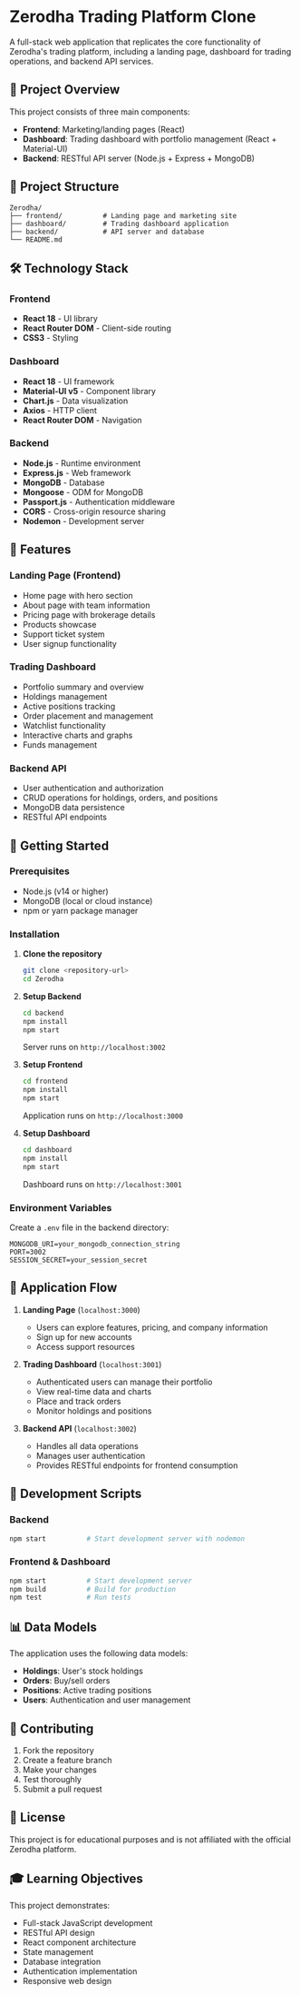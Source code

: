 # Zerodha Trading Platform Clone

A full-stack web application that replicates the core functionality of Zerodha's trading platform, including a landing page, dashboard for trading operations, and backend API services.

## 🚀 Project Overview

This project consists of three main components:
- **Frontend**: Marketing/landing pages (React)
- **Dashboard**: Trading dashboard with portfolio management (React + Material-UI)
- **Backend**: RESTful API server (Node.js + Express + MongoDB)

## 📁 Project Structure

```
Zerodha/
├── frontend/          # Landing page and marketing site
├── dashboard/         # Trading dashboard application
├── backend/           # API server and database
└── README.md
```

## 🛠️ Technology Stack

### Frontend
- **React 18** - UI library
- **React Router DOM** - Client-side routing
- **CSS3** - Styling

### Dashboard
- **React 18** - UI framework
- **Material-UI v5** - Component library
- **Chart.js** - Data visualization
- **Axios** - HTTP client
- **React Router DOM** - Navigation

### Backend
- **Node.js** - Runtime environment
- **Express.js** - Web framework
- **MongoDB** - Database
- **Mongoose** - ODM for MongoDB
- **Passport.js** - Authentication middleware
- **CORS** - Cross-origin resource sharing
- **Nodemon** - Development server

## 🎯 Features

### Landing Page (Frontend)
- Home page with hero section
- About page with team information
- Pricing page with brokerage details
- Products showcase
- Support ticket system
- User signup functionality

### Trading Dashboard
- Portfolio summary and overview
- Holdings management
- Active positions tracking
- Order placement and management
- Watchlist functionality
- Interactive charts and graphs
- Funds management

### Backend API
- User authentication and authorization
- CRUD operations for holdings, orders, and positions
- MongoDB data persistence
- RESTful API endpoints

## 🚦 Getting Started

### Prerequisites
- Node.js (v14 or higher)
- MongoDB (local or cloud instance)
- npm or yarn package manager

### Installation

1. **Clone the repository**
   ```bash
   git clone <repository-url>
   cd Zerodha
   ```

2. **Setup Backend**
   ```bash
   cd backend
   npm install
   npm start
   ```
   Server runs on `http://localhost:3002`

3. **Setup Frontend**
   ```bash
   cd frontend
   npm install
   npm start
   ```
   Application runs on `http://localhost:3000`

4. **Setup Dashboard**
   ```bash
   cd dashboard
   npm install
   npm start
   ```
   Dashboard runs on `http://localhost:3001`

### Environment Variables

Create a `.env` file in the backend directory:
```env
MONGODB_URI=your_mongodb_connection_string
PORT=3002
SESSION_SECRET=your_session_secret
```

## 📱 Application Flow

1. **Landing Page** (`localhost:3000`)
   - Users can explore features, pricing, and company information
   - Sign up for new accounts
   - Access support resources

2. **Trading Dashboard** (`localhost:3001`)
   - Authenticated users can manage their portfolio
   - View real-time data and charts
   - Place and track orders
   - Monitor holdings and positions

3. **Backend API** (`localhost:3002`)
   - Handles all data operations
   - Manages user authentication
   - Provides RESTful endpoints for frontend consumption

## 🔧 Development Scripts

### Backend
```bash
npm start          # Start development server with nodemon
```

### Frontend & Dashboard
```bash
npm start          # Start development server
npm build          # Build for production
npm test           # Run tests
```

## 📊 Data Models

The application uses the following data models:
- **Holdings**: User's stock holdings
- **Orders**: Buy/sell orders
- **Positions**: Active trading positions
- **Users**: Authentication and user management

## 🤝 Contributing

1. Fork the repository
2. Create a feature branch
3. Make your changes
4. Test thoroughly
5. Submit a pull request

## 📄 License

This project is for educational purposes and is not affiliated with the official Zerodha platform.

## 🎓 Learning Objectives

This project demonstrates:
- Full-stack JavaScript development
- RESTful API design
- React component architecture
- State management
- Database integration
- Authentication implementation
- Responsive web design
